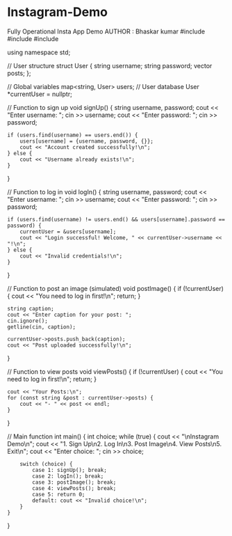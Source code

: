 # Instagram-Demo
Fully Operational Insta App Demo
AUTHOR : Bhaskar kumar
#include <iostream>
#include <vector>
#include <map>

using namespace std;

// User structure
struct User {
    string username;
    string password;
    vector<string> posts;
};

// Global variables
map<string, User> users;  // User database
User *currentUser = nullptr;

// Function to sign up
void signUp() {
    string username, password;
    cout << "Enter username: ";
    cin >> username;
    cout << "Enter password: ";
    cin >> password;

    if (users.find(username) == users.end()) {
        users[username] = {username, password, {}};
        cout << "Account created successfully!\n";
    } else {
        cout << "Username already exists!\n";
    }
}

// Function to log in
void logIn() {
    string username, password;
    cout << "Enter username: ";
    cin >> username;
    cout << "Enter password: ";
    cin >> password;

    if (users.find(username) != users.end() && users[username].password == password) {
        currentUser = &users[username];
        cout << "Login successful! Welcome, " << currentUser->username << "!\n";
    } else {
        cout << "Invalid credentials!\n";
    }
}

// Function to post an image (simulated)
void postImage() {
    if (!currentUser) {
        cout << "You need to log in first!\n";
        return;
    }

    string caption;
    cout << "Enter caption for your post: ";
    cin.ignore();
    getline(cin, caption);

    currentUser->posts.push_back(caption);
    cout << "Post uploaded successfully!\n";
}

// Function to view posts
void viewPosts() {
    if (!currentUser) {
        cout << "You need to log in first!\n";
        return;
    }

    cout << "Your Posts:\n";
    for (const string &post : currentUser->posts) {
        cout << "- " << post << endl;
    }
}

// Main function
int main() {
    int choice;
    while (true) {
        cout << "\nInstagram Demo\n";
        cout << "1. Sign Up\n2. Log In\n3. Post Image\n4. View Posts\n5. Exit\n";
        cout << "Enter choice: ";
        cin >> choice;

        switch (choice) {
            case 1: signUp(); break;
            case 2: logIn(); break;
            case 3: postImage(); break;
            case 4: viewPosts(); break;
            case 5: return 0;
            default: cout << "Invalid choice!\n";
        }
    }
}
